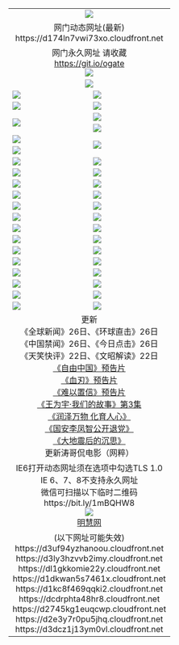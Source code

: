 ﻿<table>
  <tr></tr>
  <tr><td colspan=2 align=center><img src="https://d174ln7vwi73xo.cloudfront.net/Up/oGate.jpg" /></td></tr>
  <tr><td colspan=2 align=center>网门动态网址(最新)
<br>https://d174ln7vwi73xo.cloudfront.net
    </td>
  </tr>
  <tr>
    <td colspan=2 align=center>网门永久网址 请收藏<br/><a href="https://git.io/ogate" target="_blank">https://git.io/ogate</a><br/><a href="https://d174ln7vwi73xo.cloudfront.net/Up/0WMGDL2.png" target="_blank"><img src="https://d174ln7vwi73xo.cloudfront.net/Up/0WMGD2.png"/></a></td>
  </tr>
  <tr>
    <td colspan=2 align=center><a href="https://d174ln7vwi73xo.cloudfront.net/ogUP.aspx?name=0oGate.apk" target="_blank"><img src="https://d174ln7vwi73xo.cloudfront.net/Up/0WMAZ.jpg" /></a></td>
  </tr>
  <tr>
    <td><a href="https://d174ln7vwi73xo.cloudfront.net/ogNice.aspx" target="_blank"><img src="https://d174ln7vwi73xo.cloudfront.net/Up/0WCYY.jpg" /></a></td>
    <td><a href="https://d174ln7vwi73xo.cloudfront.net/onCO.aspx?ob=600%E4%BA%8B%E7%89%A9&op=%E5%A2%9E%E5%88%A0%E6%94%B9&args=WH1~%23%E7%B1%BB%E5%9E%8B6%E6%96%B0%E9%97%BB%7c%23%E7%B1%BB%E5%9E%8B6%E8%AF%84%E8%AE%BA&mode=" target="_blank"><img src="https://d174ln7vwi73xo.cloudfront.net/Up/0WZTT.jpg" /></a></td> 
  </tr>
  <tr>
    <td><a href="https://d174ln7vwi73xo.cloudfront.net/ogDY.aspx" target="_blank"><img src="https://d174ln7vwi73xo.cloudfront.net/Up/0FK.jpg" /></a></td>
    <td><a href="https://d174ln7vwi73xo.cloudfront.net/ogST.aspx" target="_blank"><img src="https://d174ln7vwi73xo.cloudfront.net/Up/0ST.jpg" /></a></td> 
  </tr>
  <tr>
    <td rowspan=2><a href="https://d174ln7vwi73xo.cloudfront.net/ogUP.aspx?name=WJ.mp4&count=480P:1" target="_blank"><img src="https://d174ln7vwi73xo.cloudfront.net/Up/WJ.jpg" /></a></td>
    <td><a href="https://d174ln7vwi73xo.cloudfront.net/ogUP.aspx?name=11DKC.mp4&count=2:4,1:16" target="_blank"><img src="https://d174ln7vwi73xo.cloudfront.net/Up/11DKC.jpg" /></a></td> 
  </tr>
  <tr>
    <td><a href="https://d174ln7vwi73xo.cloudfront.net/ogUP.aspx?name=LRSH.mp4&count=W:13,2:10" target="_blank"><img src="https://d174ln7vwi73xo.cloudfront.net/Up/LRSH.jpg" /></a></td>
  </tr>
  <tr>
    <td><a href="https://d174ln7vwi73xo.cloudfront.net/ogUP.aspx?name=JQR.mp4&count=2" target="_blank"><img src="https://d174ln7vwi73xo.cloudfront.net/Up/JQR.jpg" /></a></td>   
    <td rowspan=2><a href="https://d174ln7vwi73xo.cloudfront.net/ogUP.aspx?name=JP.mp4&count=9" target="_blank"><img src="https://d174ln7vwi73xo.cloudfront.net/Up/JP.jpg" /></td>
  </tr>
  <tr>
    <td><div><a href="https://d174ln7vwi73xo.cloudfront.net/ogUP.aspx?name=LRWS.mp4&count=7B:7,6B:44,5A:10,5B:35,4A:14,4B:19,3A:10,3B:26,2A:16,2B:21,1A:23,1B:29&current=7B:7" target="_blank"><img src="https://d174ln7vwi73xo.cloudfront.net/Up/LRWS.jpg" /></a></td>
  </tr>
  <tr>
    <td><a href="https://d174ln7vwi73xo.cloudfront.net/ogUP.aspx?name=SSZJ.mp4&count=SP:6,480P:8" target="_blank"><img src="https://d174ln7vwi73xo.cloudfront.net/Up/SSZJ.jpg" /></a></td>
    <td><a href="https://d174ln7vwi73xo.cloudfront.net/ogUP.aspx?name=WH.mp4" target="_blank"><img src="https://d174ln7vwi73xo.cloudfront.net/Up/WH.jpg" /></a></td>
  </tr>
  <tr>
    <td><a href="https://d174ln7vwi73xo.cloudfront.net/ogUP.aspx?name=ZY.mp4&count=2015:16" target="_blank"><img src="https://d174ln7vwi73xo.cloudfront.net/Up/ZY.jpg" /></a</td>
    <td><a href="https://d174ln7vwi73xo.cloudfront.net/ogUP.aspx?name=XTFY.mp4&count=B:2,A:24" target="_blank"><img src="https://d174ln7vwi73xo.cloudfront.net/Up/XTFY.jpg" /></a></td>
  </tr>
  <tr>
    <td><a href="https://d174ln7vwi73xo.cloudfront.net/ogUP.aspx?name=1LYF.mp4&count=2" target="_blank"><img src="https://d174ln7vwi73xo.cloudfront.net/Up/1LYF0.jpg" /></a></td>
    <td><a href="https://d174ln7vwi73xo.cloudfront.net/ogUP.aspx?name=1ZGC.mp4&count=6" target="_blank"><img src="https://d174ln7vwi73xo.cloudfront.net/Up/1ZGC0.jpg" /></a></td>
  </tr>
  <tr>
    <td><a href="https://d174ln7vwi73xo.cloudfront.net/ogUP.aspx?name=1ZKM.mp4&count=3&current=3" target="_blank"><img src="https://d174ln7vwi73xo.cloudfront.net/Up/1ZKM0.jpg" /></a></td>  
    <td><a href="https://d174ln7vwi73xo.cloudfront.net/ogUP.aspx?name=1WWY.mp4&count=6&current=6" target="_blank"><img src="https://d174ln7vwi73xo.cloudfront.net/Up/1WWY0.jpg" /></a></td>
  </tr>
  <tr>
    <td><a href="https://d174ln7vwi73xo.cloudfront.net/ogUP.aspx?name=10JGY.mp4&count=3" target="_blank"><img src="https://d174ln7vwi73xo.cloudfront.net/Up/10JGY0.jpg" /></a></td>
    <td><a href="https://d174ln7vwi73xo.cloudfront.net/ogUP.aspx?name=10CYS.mp4&count=2" target="_blank"><img src="https://d174ln7vwi73xo.cloudfront.net/Up/10CYS0.jpg" /></a></td>
  </tr>
  <tr>
    <td><a href="https://d174ln7vwi73xo.cloudfront.net/ogUP.aspx?name=4SQQ.mp4&count=201602:19,201601:21&current=201602:19" target="_blank"><img src="https://d174ln7vwi73xo.cloudfront.net/Up/4SQQ0.jpg"/></a></td>
    <td><a href="https://d174ln7vwi73xo.cloudfront.net/ogUP.aspx?name=4SHQ.mp4&count=201602:24,201601:28&current=201602:24" target="_blank"><img src="https://d174ln7vwi73xo.cloudfront.net/Up/4SHQ0.jpg"/></a></td>
  </tr>
  <tr>
    <td><a href="https://d174ln7vwi73xo.cloudfront.net/ogUP.aspx?name=4SZG.mp4&count=201602:19,201601:23&current=201602:19" target="_blank"><img src="https://d174ln7vwi73xo.cloudfront.net/Up/4SZG0.jpg"/></a></td>
    <td><a href="https://d174ln7vwi73xo.cloudfront.net/ogUP.aspx?name=4SDJ.mp4&count=201602A:22,201602B:6,201601A:48,201601B:6&current=201602A:22" target="_blank"><img src="https://d174ln7vwi73xo.cloudfront.net/Up/4SDJ0.jpg"/></a></td>
  </tr>
  <tr>
    <td><a href="https://d174ln7vwi73xo.cloudfront.net/ogUP.aspx?name=4CTX.mp4&count=201602:3,201601:4&current=201602:3" target="_blank"><img src="https://d174ln7vwi73xo.cloudfront.net/Up/4CTX0.jpg"/></a></td>
    <td><a href="https://d174ln7vwi73xo.cloudfront.net/ogUP.aspx?name=4CWZ.mp4&count=201602:3,201601:4&current=201602:3" target="_blank"><img src="https://d174ln7vwi73xo.cloudfront.net/Up/4CWZ0.jpg"/></a></td>
  </tr>
  <tr>
    <td><a href="https://d174ln7vwi73xo.cloudfront.net/onUP.aspx?name=https://dwsfx5awq5vcc.cloudfront.net/" target="_blank"><img src="https://d174ln7vwi73xo.cloudfront.net/Up/0DTW.jpg"/></a></td>
    <td><a href="https://d174ln7vwi73xo.cloudfront.net/onUP.aspx?name=https://d240ns8up8earz.cloudfront.net/acenter/" target="_blank"><img src="https://d174ln7vwi73xo.cloudfront.net/Up/0TDW.jpg" /></a></td>
  </tr>
  <tr>
    <td><a href="https://d174ln7vwi73xo.cloudfront.net/onUP.aspx?name=https://d4508d6vomz2p.cloudfront.net/gb/nsc413.htm" target="_blank"><img src="https://d174ln7vwi73xo.cloudfront.net/Up/0DJY.jpg" /></a></td>
    <td><a href="https://d174ln7vwi73xo.cloudfront.net/onUP.aspx?name=https://d3bxwq7vzudb5l.cloudfront.net/xtr/gb/prog204.html" target="_blank"><img src="https://d174ln7vwi73xo.cloudfront.net/Up/0XTR.jpg" /></a></td>
  </tr>
  <tr>
    <td><a href="https://d174ln7vwi73xo.cloudfront.net/onUP.aspx?name=https://d3aj00iefsmfgc.cloudfront.net/" target="_blank"><img src="https://d174ln7vwi73xo.cloudfront.net/Up/0MHW.jpg" /></a></td>
    <td><a href="https://d174ln7vwi73xo.cloudfront.net/onUP.aspx?name=https://d1lcj91uv80klr.cloudfront.net/" target="_blank"><img src="https://d174ln7vwi73xo.cloudfront.net/Up/0ZJW.jpg" /></a></td>
  </tr>
  <tr>
    <td><a href="https://d174ln7vwi73xo.cloudfront.net/ogUP.aspx?name=0FG.zip" target="_blank"><img src="https://d174ln7vwi73xo.cloudfront.net/Up/0FG.jpg" /></a></td>
    <td><a href="https://d174ln7vwi73xo.cloudfront.net/ogUP.aspx?name=0FGA.apk" target="_blank"><img src="https://d174ln7vwi73xo.cloudfront.net/Up/0FGA.jpg" /></a></td>
  </tr>
  <tr>
    <td><a href="https://d174ln7vwi73xo.cloudfront.net/ogUP.aspx?name=0U.zip" target="_blank"><img src="https://d174ln7vwi73xo.cloudfront.net/Up/0U.jpg" /></a></td>
    <td><a href="https://d174ln7vwi73xo.cloudfront.net/ogUP.aspx?name=0UA.apk" target="_blank"><img src="https://d174ln7vwi73xo.cloudfront.net/Up/0UA.jpg" /></a></td>
  </tr>
  <tr>
    <td><a href="https://d174ln7vwi73xo.cloudfront.net/ogUP.aspx?name=0iPPOTV.zip" target="_blank"><img src="https://d174ln7vwi73xo.cloudfront.net/Up/0iPPOTV.jpg" /></a></td>
    <td><a href="https://d174ln7vwi73xo.cloudfront.net/ogUP.aspx?name=0iNTD.apk" target="_blank"><img src="https://d174ln7vwi73xo.cloudfront.net/Up/0iNTD.jpg" /></a></td>
  </tr>
  <tr>
    <td colspan=2 align=center>更新<br>
      《全球新闻》26日、《环球直击》26日<br>
      《中国禁闻》26日、《今日点击》26日<br>
      《天笑快评》22日、《文昭解读》22日<br>
      <a href="https://d174ln7vwi73xo.cloudfront.net/ogUP.aspx?name=11ZYZG0.mp4" target="_blank">《自由中国》预告片</a><br>
      <a href="https://d174ln7vwi73xo.cloudfront.net/ogUP.aspx?name=11XR.mp4" target="_blank">《血刃》预告片</a><br>
      <a href="https://d174ln7vwi73xo.cloudfront.net/ogUP.aspx?name=11NYZX.mp4&count=2" target="_blank">《难以置信》预告片</a><br>
      <a href="https://d174ln7vwi73xo.cloudfront.net/ogUP.aspx?name=1WWY.mp4&count=6&current=6" target="_blank">《王为宇·我们的故事》第3集</a><br>
      <a href="https://d174ln7vwi73xo.cloudfront.net/ogUP.aspx?name=LZWW.mp4" target="_blank">《润泽万物 化育人心》</a><br>
      <a href="https://d174ln7vwi73xo.cloudfront.net/ogUP.aspx?name=4LFZ.mp4" target="_blank">《国安李凤智公开退党》</a><br>
      <a href="https://d174ln7vwi73xo.cloudfront.net/ogUP.aspx?name=4DDZHDCS.mp4" target="_blank">《大地震后的沉思》</a><br>
      更新涛哥侃电影（网粹）<br>      
    </td>
  </tr>
  <tr>
    <td colspan=2 align=center>IE6打开动态网址须在选项中勾选TLS 1.0<br/>IE 6、7、8不支持永久网址<br/>
      微信可扫描以下临时二维码<br/>https://bit.ly/1mBQHW8<br/><a href="https://d174ln7vwi73xo.cloudfront.net/Up/0WMGDL3.png" target="_blank"><img src="https://d174ln7vwi73xo.cloudfront.net/Up/0WMGD3.png"/></a><br>
      <a href="https://d174ln7vwi73xo.cloudfront.net/onUP.aspx?name=https://www.minghui.org/" target="_blank">明慧网</a></td>
  </tr>
  <tr>
    <td colspan=2 align=center>(以下网址可能失效)
<br>https://d3uf94yzhanoou.cloudfront.net
<br>https://d3ly3hzvvb2imy.cloudfront.net
<br>https://dl1gkkomie22y.cloudfront.net
<br>https://d1dkwan5s7461x.cloudfront.net
<br>https://d1kc8f469qqki2.cloudfront.net
<br>https://dcdrphta48hr8.cloudfront.net
<br>https://d2745kg1euqcwp.cloudfront.net
<br>https://d2e3y7r0pu5jhq.cloudfront.net
<br>https://d3dcz1j13ym0vl.cloudfront.net
    </td>
  </tr>
</table>
